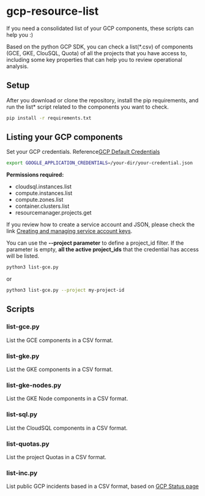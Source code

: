# gcp-resource-list
If you need a consolidated list of your GCP components, these scripts can help you :)

Based on the python GCP SDK, you can check a list(\*.csv) of components (GCE, GKE, ClouSQL, Quota) of all the projects that you have access to, including some key properties that can help you to review operational analysis.

## Setup
After you download or clone the repository, install the pip requirements, and run the list* script related to the components you want to check.
```bash
pip install -r requirements.txt
```
## Listing your GCP components

Set your GCP credentials. Reference[GCP Default Credentials](https://developers.google.com/accounts/docs/application-default-credentials)
```bash
export GOOGLE_APPLICATION_CREDENTIALS=/your-dir/your-credential.json 
```
**Permissions required:**
* cloudsql.instances.list
* compute.instances.list
* compute.zones.list
* container.clusters.list
* resourcemanager.projects.get

If you review how to create a service account and JSON, please check the link [Creating and managing service account keys](https://cloud.google.com/iam/docs/creating-managing-service-account-keys).


You can use the **--project parameter** to define a project_id filter. If the parameter is empty, **all the active project_ids** that the credential has access will be listed.
```bash
python3 list-gce.py
```
or
```bash
python3 list-gce.py --project my-project-id
```


## Scripts

### list-gce.py
List the GCE components in a CSV format.
### list-gke.py
List the GKE components in a CSV format.
### list-gke-nodes.py
List the GKE Node components in a CSV format.
### list-sql.py
List the CloudSQL components in a CSV format.
### list-quotas.py
List the project Quotas in a CSV format.
### list-inc.py
List public GCP incidents based in a CSV format, based on [GCP Status page](https://status.cloud.google.com/)
